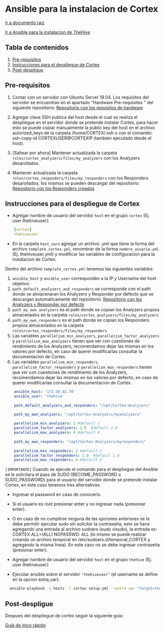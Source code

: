 # Ansible para la instalacion de Cortex

[Ir a documento raiz](https://gitlab.unc.edu.ar/csirt/csirt-docs/tree/master#csirt-docs)

[Ir a Ansible para la instalacion de TheHive](https://gitlab.unc.edu.ar/csirt/thehive-cortex-ansible/tree/master/thehive-ansible#ansible-para-la-instalacion-de-thehive)

## Tabla de contenidos

1. [Pre-requisitos](#pre-requisitos)
2. [Instrucciones para el despliegue de Cortex](#instrucciones-para-el-despliegue-de-cortex)
3. [Post-despligue](#post-despligue)



## Pre-requisitos

1. Contar con un servidor con Ubuntu Server 18.04. Los requisitos del servidor se encuentran en el apartado "Hardware Pre-requisites
" del siguiente repositorio:  [Repositorio con los requisitos de hardware](https://github.com/TheHive-Project/TheHiveDocs)

2. Agregar clave SSH publica del host desde el cual se realiza el despliegue en el servidor donde se pretende instalar Cortex, para hacer esto se puede copiar manualmente la public key del host en el archivo autorized_keys de la carpeta /home/CORTEX/.ssh o con el comando: ssh-copy-id CORTEXUSER@CORTEXIP (tambien ejecutado desde el host).

3. [Saltear por ahora] Mantener actualizada la carpeta `roles/cortex_analyzers/files/my_analyzers` con los Analyzers desarollados.

3. Mantener actualizada la carpeta `roles/cortex_responders/files/my_responders` con los Responders desarollados, los mismos se pueden descargar del repositorio:  
[Repositorio con los Responders creados](https://gitlab.unc.edu.ar/csirt/thehive-cortex-responders)



## Instrucciones para el despliegue de Cortex


*  Agregar nombre de usuario del servidor `host` en el grupo `cortex` (Ej. user thehiveuser):

```yaml
    [cortex]
    thehiveuser
```
    
    
* En la carpeta `host_vars` agregar un archivo .yml que tiene la forma del archivo `template_cortex.yml`, renombrar de la forma `nombre_usuario.yml`
(Ej. thehiveuser.yml) y modificar las variables de configuracion para la instalacion de Cortex.


 Dentro del archivo `template_cortex.yml` tenemos las siguientes variables:  
 
  1. `ansible_host` y  `ansible_user` corresponden a la IP y Username del host objetivo:
  2. `path_default_analyzers_and_responders` se corresponde con el path donde se almacenaran los Analyzers y Responder por defecto que se descargan automaticamente del repositorio: 
  [Repositorio con los Analyzers y Responder por defecto](https://github.com/TheHive-Project/Cortex-Analyzers)
  3. `path_my_own_analyzers` es el path donde se copian los Analyzers propios almacenados en la carpeta `roles/cortex_analyzers/files/my_analyzers`
  4. `path_my_own_responders` es el path donde se copian los Responders propios almacenados en la carpeta `roles/cortex_responders/files/my_responders`
  5. Las variables `parallelism_min_analyzers`, `parallelism_factor_analyzers` y `parallelism_max_analyzers` tienen que ver con cuestiones de rendimiento de los Analyzers, 
  recomendamos dejar las mismas en los valores por defecto, en caso de querer modificarlas consultar la documentacion de Cortex. 
  6. Las variables `parallelism_min_responders`, `parallelism_factor_responders` y `parallelism_max_responders` tienen que ver con cuestiones de rendimiento de los Analyzers, 
  recomendamos dejar las mismas en los valores por defecto, en caso de querer modificarlas consultar la documentacion de Cortex. 

```yaml
    ansible_host: '172.16.81.70'
    ansible_user: 'thehive'
    
    path_default_analyzers_and_responders: "/opt/Cortex-Analyzers"

    path_my_own_analyzers: "/opt/Cortex-Analyzers/myanalyzers"
    
    parallelism_min_analyzers: 2 #default 2
    parallelism_factor_analyzers: 2.0  #default 2.0
    parallelism_max_analyzers: 4 #default 4
    
    path_my_own_responders: "/opt/Cortex-Analyzers/myresponders"
    
    parallelism_min_responders: 2 #default 2
    parallelism_factor_responders: 2.0  #default 2.0
    parallelism_max_responders: 4 #default 4

```
    
`[IMPORTANTE]` Cuando se ejecute el comando para el despliegue del Ansible se le solicitara el pass de SUDO (BECOME_PASSWORD o SUDO_PASSWORD) para el usuario del servidor donde se pretende instalar Cortex, en este caso tenemos tres alternativas:
   * Ingresar el password en caso de conocerlo.
   * Si el usuario es root presionar enter y no ingresar nada (presionar enter).
   * O en caso de no cumplirse ninguna de las opciones anteriores se le debe permitir ejecutar sudo sin solicitar la contraseña, esto se hace agregando una entrada al archivo sudoers (sudo visudo), la entrada es: CORTEX ALL=(ALL) NOPASSWD: ALL (lo mismo se puede realizar creando un archivo temporal en /etc/sudoers.d/temporal_CORTEX y agregando la misma linea). En este caso no se debe ingresar contraseña (presionar enter). 

*  Agregar nombre de usuario del servidor `host` en el grupo `thehive` (Ej. user thehiveuser):


*   Ejecutar ansible sobre el servidor `"thehiveuser"` (el username se define en la opcion extra_var):

```bash
  ansible-playbook -i hosts -l cortex setup.yml --extra-var "target=thehiveuser" --ask-become-pass
```


## Post-despligue
Despues del despliegue de cortex seguir la siguiente guia:

[Guía de inico rápido](https://gitlab.unc.edu.ar/csirt/csirt-docs/blob/master/gestion-de-incidentes/incidentes-install-guide.md#gu%C3%ADa-de-inicio-r%C3%A1pido)




